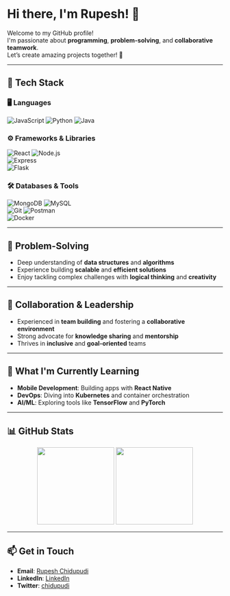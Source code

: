 # Hi there, I'm Rupesh! 👋  


Welcome to my GitHub profile!  
I'm passionate about **programming**, **problem-solving**, and **collaborative teamwork**.  
Let’s create amazing projects together! 🚀  

---

## 🔧 **Tech Stack**

### 🖥️ Languages  
![JavaScript](https://img.shields.io/badge/-JavaScript-F7DF1E?style=flat-square&logo=javascript&logoColor=black) 
![Python](https://img.shields.io/badge/-Python-3776AB?style=flat-square&logo=python&logoColor=white) 
![Java](https://img.shields.io/badge/-Java-007396?style=flat-square&logo=java&logoColor=white)

### ⚙️ Frameworks & Libraries  
![React](https://img.shields.io/badge/-React-61DAFB?style=flat-square&logo=react&logoColor=black) 
![Node.js](https://img.shields.io/badge/-Node.js-339933?style=flat-square&logo=node.js&logoColor=white)  
![Express](https://img.shields.io/badge/-Express-000000?style=flat-square&logo=express&logoColor=white)  
![Flask](https://img.shields.io/badge/-Flask-000000?style=flat-square&logo=flask&logoColor=white)  

### 🛠️ Databases & Tools  
![MongoDB](https://img.shields.io/badge/-MongoDB-47A248?style=flat-square&logo=mongodb&logoColor=white) 
![MySQL](https://img.shields.io/badge/-MySQL-4479A1?style=flat-square&logo=mysql&logoColor=white)  
![Git](https://img.shields.io/badge/-Git-F05032?style=flat-square&logo=git&logoColor=white) 
![Postman](https://img.shields.io/badge/-Postman-FF6C37?style=flat-square&logo=postman&logoColor=white)  
![Docker](https://img.shields.io/badge/-Docker-2496ED?style=flat-square&logo=docker&logoColor=white)  

---

## 🧠 **Problem-Solving**

- Deep understanding of **data structures** and **algorithms**  
- Experience building **scalable** and **efficient solutions**  
- Enjoy tackling complex challenges with **logical thinking** and **creativity**  

---

## 🤝 **Collaboration & Leadership**

- Experienced in **team building** and fostering a **collaborative environment**  
- Strong advocate for **knowledge sharing** and **mentorship**  
- Thrives in **inclusive** and **goal-oriented** teams  

---

## 🌱 **What I'm Currently Learning**

- **Mobile Development**: Building apps with **React Native**  
- **DevOps**: Diving into **Kubernetes** and container orchestration  
- **AI/ML**: Exploring tools like **TensorFlow** and **PyTorch**  

---

## 📊 **GitHub Stats**

<div align="center">
  <img height="180em" src="https://github-readme-stats.vercel.app/api?username=chidupudi&show_icons=true&hide=issues&theme=radical" />
  <img height="180em" src="https://github-readme-streak-stats.herokuapp.com/?user=chidupudi&theme=radical" />
</div>

---

## 📫 **Get in Touch**

- **Email**: [Rupesh Chidupudi](mailto:chrupesh2425@gmail.com)  
- **LinkedIn**: [LinkedIn](https://www.linkedin.com/in/rupeshchidupudi/)  
- **Twitter**: [chidupudi](https://twitter.com/chidupudi)  


